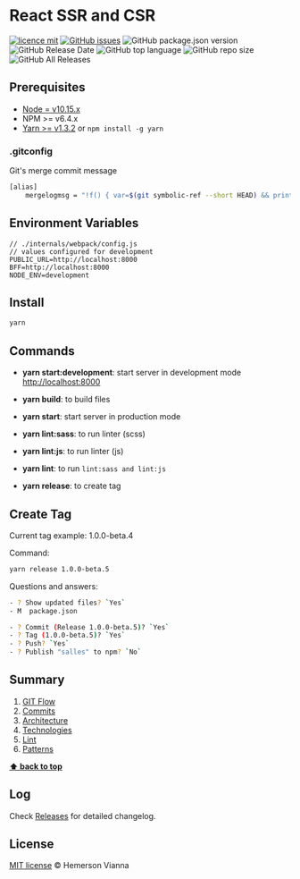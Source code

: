 # React SSR and CSR

[![licence mit](https://img.shields.io/badge/license-MIT-blue.svg?style=flat-square)](http://hemersonvianna.mit-license.org/)
[![GitHub issues](https://img.shields.io/github/issues/org-rondon/react-ssr-csr.svg)](https://github.com/org-rondon/react-ssr-csr/issues)
![GitHub package.json version](https://img.shields.io/github/package-json/v/org-rondon/react-ssr-csr.svg)
![GitHub Release Date](https://img.shields.io/github/release-date/org-rondon/react-ssr-csr.svg)
![GitHub top language](https://img.shields.io/github/languages/top/org-rondon/react-ssr-csr.svg)
![GitHub repo size](https://img.shields.io/github/repo-size/org-rondon/react-ssr-csr.svg)
![GitHub All Releases](https://img.shields.io/github/downloads/org-rondon/react-ssr-csr/total.svg)

## Prerequisites

- [Node = v10.15.x](https://nodejs.org/en/)
- NPM >= v6.4.x
- [Yarn >= v1.3.2](https://yarnpkg.com/en/docs/install#linux-tab) or `npm install -g yarn`

### .gitconfig

Git's merge commit message

```bash
[alias]
    mergelogmsg = "!f() { var=$(git symbolic-ref --short HEAD) && printf 'Merge branch %s into %s\n\n::SUMMARY::\nBranch %s commits:\n' $1 $var $1 > temp_merge_msg && git log --format=format:'%s' $var..$1 >> temp_merge_msg && printf '\n\nBranch %s commits:\n' $var >> temp_merge_msg && git log --format=format:'%s' $1..$var >> temp_merge_msg && printf '\n\n* * * * * * * * * * * * * * * * * * * * * * * * *\n::DETAILS::\n' >> temp_merge_msg && git log --left-right $var...$1 >> temp_merge_msg && git merge --no-ff --no-commit $1 && git commit -eF temp_merge_msg; rm -f temp_merge_msg;}; f"
```

## Environment Variables

```
// ./internals/webpack/config.js
// values ​​configured for development
PUBLIC_URL=http://localhost:8000
BFF=http://localhost:8000
NODE_ENV=development
```

## Install

```bash
yarn
```

## Commands

- **yarn start:development**: start server in development mode [http://localhost:8000](http://localhost:8000)

- **yarn build**: to build files
- **yarn start**: start server in production mode

- **yarn lint:sass**: to run linter (scss)
- **yarn lint:js**: to run linter (js)
- **yarn lint**: to run `lint:sass and lint:js`

- **yarn release**: to create tag

## Create Tag

Current tag example: 1.0.0-beta.4

Command:

```bash
yarn release 1.0.0-beta.5
```

Questions and answers:

```sh
- ? Show updated files? `Yes`
- M  package.json

- ? Commit (Release 1.0.0-beta.5)? `Yes`
- ? Tag (1.0.0-beta.5)? `Yes`
- ? Push? `Yes`
- ? Publish "salles" to npm? `No`
```

## Summary

1. [GIT Flow](./docs/manual/01-git-flow.md)
2. [Commits](./docs/manual/02-commits.md)
3. [Architecture](./docs/manual/03-architecture.md)
4. [Technologies](./docs/manual/04-technologies.md)
5. [Lint](./docs/manual/05-lint.md)
6. [Patterns](./docs/manual/06-patterns.md)

**[⬆ back to top](#prerequisites)**

## Log

Check [Releases](https://github.com/org-rondon/react-ssr-csr/releases) for detailed changelog.

## License

[MIT license](http://hemersonvianna.mit-license.org/) © Hemerson Vianna
